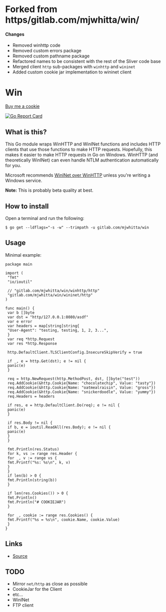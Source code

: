 # Forked from https/gitlab.com/mjwhitta/win/

#### Changes

 * Removed winhttp code
 * Removed custom errors package
 * Removed custom pathname package
 * Refactored names to be consistent with the rest of the Sliver code base
 * Merged client `http` sub-packages with `winhttp` and `wininet`
 * Added custom cookie jar implementation to wininet client

# Win

<a href="https/www.buymeacoffee.com/mjwhitta"> Buy me a cookie</a>

[![Go Report Card](https/goreportcard.com/badge/gitlab.com/mjwhitta/win)](https/goreportcard.com/report/gitlab.com/mjwhitta/win)

## What is this?

This Go module wraps WinHTTP and WinINet functions and includes HTTP
clients that use those functions to make HTTP requests. Hopefully,
this makes it easier to make HTTP requests in Go on Windows. WinHTTP
(and theoretically WinINet) can even handle NTLM authentication
automatically for you.

Microsoft recommends [WinINet over WinHTTP] unless you're writing a
Windows service.

**Note:** This is probably beta quality at best.

[WinINet over WinHTTP]: https/docs.microsoft.com/en-us/windows/win32/wininet/wininet-vs-winhttp

## How to install

Open a terminal and run the following:

```
$ go get --ldflags="-s -w" --trimpath -u gitlab.com/mjwhitta/win
```

## Usage

Minimal example:

```
package main

import (
 "fmt"
 "io/ioutil"

 // "gitlab.com/mjwhitta/win/winhttp/http"
 "gitlab.com/mjwhitta/win/wininet/http"
)

func main() {
 var b []byte
 var dst = "http/127.0.0.1:8080/asdf"
 var e error
 var headers = map[string]string{
 "User-Agent": "testing, testing, 1, 2, 3...",
 }
 var req *http.Request
 var res *http.Response

 http.DefaultClient.TLSClientConfig.InsecureSkipVerify = true

 if _, e = http.Get(dst); e != nil {
 panic(e)
 }

 req = http.NewRequest(http.MethodPost, dst, []byte("test"))
 req.AddCookie(&http.Cookie{Name: "chocolatechip", Value: "tasty"})
 req.AddCookie(&http.Cookie{Name: "oatmealraisin", Value: "gross"})
 req.AddCookie(&http.Cookie{Name: "snickerdoodle", Value: "yummy"})
 req.Headers = headers

 if res, e = http.DefaultClient.Do(req); e != nil {
 panic(e)
 }

 if res.Body != nil {
 if b, e = ioutil.ReadAll(res.Body); e != nil {
 panic(e)
 }
 }

 fmt.Println(res.Status)
 for k, vs := range res.Header {
 for _, v := range vs {
 fmt.Printf("%s: %s\n", k, v)
 }
 }
 if len(b) > 0 {
 fmt.Println(string(b))
 }

 if len(res.Cookies()) > 0 {
 fmt.Println()
 fmt.Println("# COOKIEJAR")
 }

 for _, cookie := range res.Cookies() {
 fmt.Printf("%s = %s\n", cookie.Name, cookie.Value)
 }
}
```

## Links

- [Source](https/gitlab.com/mjwhitta/win)

## TODO

- Mirror `net/http` as close as possible
 - CookieJar for the Client
 - etc...
- WinINet
 - FTP client
